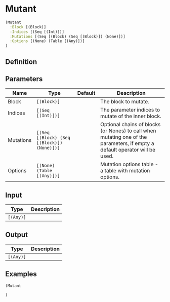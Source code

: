 # Mutant

```clojure
(Mutant
  :Block [(Block)]
  :Indices [(Seq [(Int)])]
  :Mutations [(Seq [(Block) (Seq [(Block)]) (None)])]
  :Options [(None) (Table [(Any)])]
)
```

## Definition


## Parameters
| Name | Type | Default | Description |
|------|------|---------|-------------|
| Block | `[(Block)]` |  | The block to mutate. |
| Indices | `[(Seq [(Int)])]` |  | The parameter indices to mutate of the inner block. |
| Mutations | `[(Seq [(Block) (Seq [(Block)]) (None)])]` |  | Optional chains of blocks (or Nones) to call when mutating one of the parameters, if empty a default operator will be used. |
| Options | `[(None) (Table [(Any)])]` |  | Mutation options table - a table with mutation options. |


## Input
| Type | Description |
|------|-------------|
| `[(Any)]` |  |


## Output
| Type | Description |
|------|-------------|
| `[(Any)]` |  |


## Examples

```clojure
(Mutant

)
```
